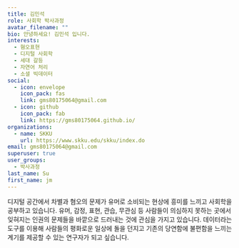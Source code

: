 ```yaml
---
title: 김민석
role: 사회학 박사과정
avatar_filename: ""
bio: 안녕하세요! 김민석 입니다.
interests:
  - 혐오표현
  - 디지털 사회학
  - 세대 갈등
  - 자연어 처리
  - 소셜 빅데이터
social:
  - icon: envelope
    icon_pack: fas
    link: gms80175064@gmail.com
  - icon: github
    icon_pack: fab
    link: https://gms80175064.github.io/
organizations:
  - name: SKKU
    url: https://www.skku.edu/skku/index.do
email: gms80175064@gmail.com
superuser: true
user_groups:
  - 박사과정
last_name: Su
first_name: jm
---
```

디지털 공간에서 차별과 혐오의 문제가 유머로 소비되는 현상에 흥미를 느끼고 사회학을 공부하고 있습니다. 유머, 감정, 표현, 관습, 무관심 등 사람들이 의심하지 못하는 곳에서 잊혀지는 인권의 문제들을 바깥으로 드러내는 것에 관심을 가지고 있습니다. 데이터라는 도구를 이용해 사람들의 평화로운 일상에 돌을 던지고 기존의 당연함에 불편함을 느끼는 계기를 제공할 수 있는 연구자가 되고 싶습니다.
